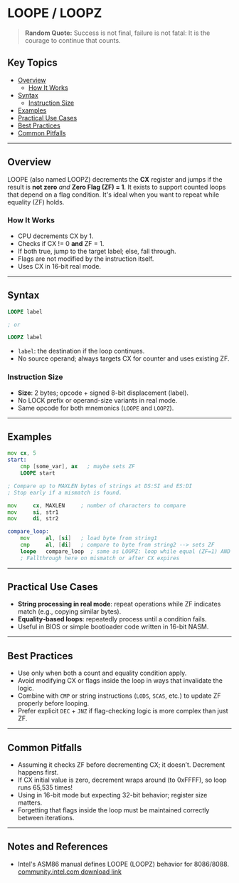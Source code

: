 # LOOPE / LOOPZ

> **Random Quote:** Success is not final, failure is not fatal: It is the courage to continue that counts.

## Key Topics

- [Overview](#overview)
    - [How It Works](#how-it-works)
- [Syntax](#syntax)
    - [Instruction Size](#instruction-size)
- [Examples](#examples)
- [Practical Use Cases](#practical-use-cases)
- [Best Practices](#best‑practices)
- [Common Pitfalls](#common‑pitfalls)

---

## Overview

LOOPE (also named LOOPZ) decrements the **CX** register and jumps if the result is **not zero** *and* **Zero Flag (ZF) = 1**. It exists to support counted loops that depend on a flag condition. It's ideal when you want to repeat while equality (ZF) holds.

### How It Works

- CPU decrements CX by 1.
- Checks if CX != 0 **and** ZF = 1.
- If both true, jump to the target label; else, fall through.
- Flags are not modified by the instruction itself.
- Uses CX in 16‑bit real mode.

---

## Syntax

```asm
LOOPE label

; or

LOOPZ label
```

* `label`: the destination if the loop continues.
* No source operand; always targets CX for counter and uses existing ZF.

### Instruction Size

* **Size**: 2 bytes; opcode + signed 8-bit displacement (label).
* No LOCK prefix or operand-size variants in real mode.
* Same opcode for both mnemonics (`LOOPE` and `LOOPZ`).

---

## Examples

```asm
mov cx, 5
start:
    cmp [some_var], ax   ; maybe sets ZF
    LOOPE start
```

```asm
; Compare up to MAXLEN bytes of strings at DS:SI and ES:DI
; Stop early if a mismatch is found.

mov     cx, MAXLEN     ; number of characters to compare
mov     si, str1
mov     di, str2

compare_loop:
    mov     al, [si]   ; load byte from string1
    cmp     al, [di]   ; compare to byte from string2 --> sets ZF
    loope   compare_loop  ; same as LOOPZ: loop while equal (ZF=1) AND CX != 0
    ; Fallthrough here on mismatch or after CX expires
```

---

## Practical Use Cases

* **String processing in real mode**: repeat operations while ZF indicates match (e.g., copying similar bytes).
* **Equality‑based loops**: repeatedly process until a condition fails.
* Useful in BIOS or simple bootloader code written in 16-bit NASM.

---

## Best Practices

* Use only when both a count and equality condition apply.
* Avoid modifying CX or flags inside the loop in ways that invalidate the logic.
* Combine with `CMP` or string instructions (`LODS`, `SCAS`, etc.) to update ZF properly before looping.
* Prefer explicit `DEC` + `JNZ` if flag-checking logic is more complex than just ZF.

---

## Common Pitfalls

* Assuming it checks ZF before decrementing CX; it doesn’t. Decrement happens first.
* If CX initial value is zero, decrement wraps around (to 0xFFFF), so loop runs 65,535 times!
* Using in 16-bit mode but expecting 32-bit behavior; register size matters.
* Forgetting that flags inside the loop must be maintained correctly between iterations.

---

## Notes and References

* Intel's ASM86 manual defines LOOPE (LOOPZ) behavior for 8086/8088. [community.intel.com download link](https://community.intel.com/cipcp26785/attachments/cipcp26785/c-compiler/31103/1/121703-003_ASM86_Language_Reference_Manual_Nov83.pdf)

